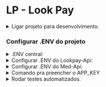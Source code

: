 # LP - Look Pay

<details>
  <summary>Ligar projeto para desenvolvimento.</summary>

  1. (WINDOWS) Entrar em Docker->configurações->resources->File Sharing e adicionar o caminho do projeto (Backend)
  2. É necessário rodar o comando `yarn` no terminal, para que o prettier seja baixado
  3. Abra o arquivo `docker-compose.development.yml` e comente os serviços que você não vai precisar
  4. ```bash
     docker build -t lookpay-api:latest -f apps/lookpay-api/Dockerfile.development apps/lookpay-api/
     docker build -t med-api:latest -f apps/med-api/Dockerfile.development apps/med-api/
     docker compose -f docker-compose.development.yml up --build
     ```
</details>

### Configurar .ENV do projeto
<details>
    <summary>.ENV central:</summary>

    Para fazer todos os projetos funcionarem corretamente, é necessário criar um arquivo `.env` na raiz do projeto.
    - ADM_API_URL= a rota pra administração.
    - AWS_ACCESS_KEY_ID= A chave única da conta de usuário da AWS.
    - AWS_DEFAULT_REGION= Especifica a região da AWS.
    - AWS_SECRET_ACCESS_KEY= A chave secreta usada pra assinar digitalmente as solicitações feitas à AWS.
</details>

<details>
    <summary>Configurar .ENV do Lookpay-Api:</summary>

    Para fazer a requisição de criar transação, será necessário preencher as seguintes variáveis do .ENV

    - IUGU_ACCOUNT_ID= esse dado está presente no web como: $DADOS_PAGAMENTO_IUGUCONTAMOBILE; Caso não encontre, fale com um dos responsáveis pelo backend da tarefa;
    - SECRET_MOBILE_STOCK_API_TOKEN=dummy
</details>

<details>
    <summary>Configurar .ENV do Med-Api:</summary>

    - APP_AUTH_TOKEN=dummy
</details>

<details>
    <summary>Comando pra preencher o APP_KEY</summary>

```bash
    php artisan key:generate
```
</details>

<details>
  <summary>Rodar testes automatizados.</summary>

  > Esse comando deve ser rodado em bash

  ```bash
      docker build -t backend-shared:latest shared;
      find . -name '*.dockerignore' -type f -delete;
      docker compose -f docker-compose.test.yml up --build;
      git checkout -- '*.dockerignore';
  ```

</details>
